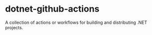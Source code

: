 # dotnet-github-actions
A collection of actions or workflows for building and distributing .NET projects.
